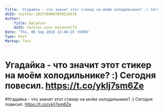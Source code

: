 ```yaml
---
Title: 'Угадайка - что значит этот стикер на моём холодильнике? :) Сегодня повесил. https://t.co/ykIj7sm6Ze'
UUID: twitter.1037789887859224576
Author:
    Title: Balancer
    UUID: twitter.user.balancer73
Date: 'Thu, 06 Sep 2018 22:49:25 +0300'
Type: Post
Markup: Text
---
```


# Угадайка - что значит этот стикер на моём холодильнике? :) Сегодня повесил. https://t.co/ykIj7sm6Ze

#Угадайка - что значит этот стикер на моём холодильнике? :)
Сегодня повесил. https://t.co/ykIj7sm6Ze